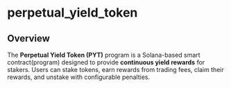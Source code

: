 # perpetual_yield_token

## Overview

The **Perpetual Yield Token (PYT)** program is a Solana-based smart contract(program) designed to provide **continuous yield rewards** for stakers. Users can stake tokens, earn rewards from trading fees, claim their rewards, and unstake with configurable penalties.
